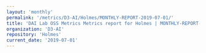 ```yaml
---
layout: 'monthly'
permalink: '/metrics/D3-AI/Holmes/MONTHLY-REPORT-2019-07-01/'
title: 'DAI Lab OSS Metrics Metrics report for Holmes | MONTHLY-REPORT-2019-07-01'
organization: 'D3-AI'
repository: 'Holmes'
current_date: '2019-07-01'
---
```

